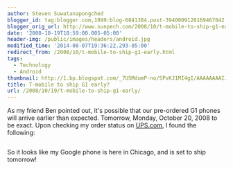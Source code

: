 ```yaml
---
author: Steven Suwatanapongched
blogger_id: tag:blogger.com,1999:blog-6841384.post-3940009128169467042
blogger_orig_url: http://www.sunpech.com/2008/10/t-mobile-to-ship-g1-early.html
date: '2008-10-19T18:59:00.005-05:00'
header-img: /public/images/headers/android.jpg
modified_time: '2014-08-07T19:36:22.293-05:00'
redirect_from: /2008/10/t-mobile-to-ship-g1-early.html
tags:
  - Technology
  - Android
thumbnail: http://1.bp.blogspot.com/_7U5MdumP-no/SPvKJ1MI4gI/AAAAAAAAIJE/LamGf5KMYTs/s600/tmobile_g1_arrive_early.jpg
title: T-mobile to ship G1 early?
url: /2008/10/19/t-mobile-to-ship-g1-early/
---
```



As my friend Ben pointed out, it's possible that our pre-ordered G1 phones will arrive earlier than expected.  Tomorrow, Monday, October 20, 2008 to be exact.  Upon checking my order status on <a href="http://www.ups.com">UPS.com</a>, I found the following:

<img   src="http://1.bp.blogspot.com/_7U5MdumP-no/SPvKJ1MI4gI/AAAAAAAAIJE/LamGf5KMYTs/s400/tmobile_g1_arrive_early.jpg" alt="" border="0" id="BLOGGER_PHOTO_ID_5259019260130812418" />

So it looks like my Google phone is here in Chicago, and is set to ship tomorrow!